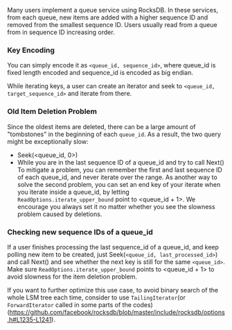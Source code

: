 Many users implement a queue service using RocksDB. In these services, from each queue, new items are added with a higher sequence ID and removed from the smallest sequence ID. Users usually read from a queue from in sequence ID increasing order.

### Key Encoding
You can simply encode it as `<queue_id, sequence_id>`, where queue_id is fixed length encoded and sequence_id is encoded as big endian.

While iterating keys, a user can create an iterator and seek to `<queue_id, target_sequence_id>` and iterate from there. 

### Old Item Deletion Problem
Since the oldest items are deleted, there can be a large amount of "tombstones" in the beginning of each `queue_id`. As a result, the two query might be exceptionally slow:
* Seek(<queue_id, 0>)
* While you are in the last sequence ID of a queue_id and try to call Next()
To mitigate a problem, you can remember the first and last sequence ID of each queue_id, and never iterate over the range.
As another way to solve the second problem, you can set an end key of your iterate when you iterate inside a queue_id, by letting `ReadOptions.iterate_upper_bound` point to <queue_id + 1>. We encourage you always set it no matter whether you see the slowness problem caused by deletions.

### Checking new sequence IDs of a queue_id
If a user finishes processing the last sequence_id of a queue_id, and keep polling new item to be created, just Seek(`<queue_id, last_processed_id>`) and call Next() and see whether the next key is still for the same `<queue_id>`. Make sure `ReadOptions.iterate_upper_bound` points to <queue_id + 1> to avoid slowness for the item deletion problem.

If you want to further optimize this use case, to avoid binary search of the whole LSM tree each time, consider to use `TailingIterator`(or `ForwardIterator` called in some parts of the codes) (https://github.com/facebook/rocksdb/blob/master/include/rocksdb/options.h#L1235-L1241).